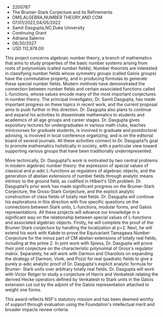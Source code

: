
* 2200787
* The Brumer-Stark Conjecture and its Refinements
* DMS,ALGEBRA,NUMBER THEORY,AND COM
* 07/01/2022,04/05/2022
* Samit Dasgupta,NC,Duke University
* Continuing Grant
* Adriana Salerno
* 06/30/2027
* USD 112,979.00

This project concerns algebraic number theory, a branch of mathematics that aims
to study properties of the basic number systems arising from roots of
polynomials (called number fields). Number theorists are interested in
classifying number fields whose symmetry groups (called Galois groups) have the
commutative property, and in producing formulas to generate these special number
fields. Modern methods have demonstrated the connection between number fields
and certain associated functions called L-functions, whose values encode many of
the most important conjectures in number theory. The principal investigator, Dr.
Samit Dasgupta, has made important progress on these topics in recent work, and
the current proposal aims to push further in this direction. Dr. Dasgupta also
plans to continue and expand his activities to disseminate mathematics to
students and academics of all age groups and career stages. Dr. Dasgupta gives
expository lectures for undergraduates in various math clubs, teaches
minicourses for graduate students, is involved in graduate and postdoctoral
advising, is involved in local conference organizing, and is on the editorial
board of several journals. All these activities connect to Dr. Dasgupta?s goal
to promote mathematics holistically in society, with a particular view toward
supporting various groups that have been traditionally underrepresented.

More technically, Dr. Dasgupta?s work is motivated by two central problems in
modern algebraic number theory: the expression of special values of classical
and p-adic L-functions as regulators of algebraic objects, and the generation of
abelian extensions of number fields through analytic means intrinsic to the
ground field, as codified in Hilbert's 12th problem. Dr. Dasgupta?s prior work
has made significant progress on the Brumer-Stark Conjecture, the Gross-Stark
Conjecture, and the explicit analytic construction of class fields of totally
real fields. Dr. Dasgupta will continue his explorations in this direction with
five specific questions on the connections between Stark units, L-functions,
modular forms, and Galois representations. All these projects will advance our
knowledge in a significant way on the relationship between special values of
L-functions and associated algebraic objects. Firstly, he will complete the
proof of the Brumer-Stark conjecture by handling the localization at p=2. Next,
he will extend his work with Kakde to prove the Equivariant Tamagawa Number
Conjecture for the minus part of CM abelian extensions of totally real fields,
including at the prime 2. In joint work with Spiess, Dr. Dasgupta will prove
their joint conjecture on the characteristic polynomial of Gross's regulator
matrix. Separately, he will work with Darmon and Charollois on expanding the
strategy of Darmon, Vonk, and Pozzi for real quadratic fields to give a purely
p-adic analytic proof of Dr. Dasgupta's explicit analytic formula for Brumer-
Stark units over arbitrary totally real fields. Dr. Dasgupta will work with
Victor Rotger to study a conjecture of Harris and Venkatesh relating the derived
Hecke operators defined by Venkatesh to Stark units in the Galois extension cut
out by the adjoint of the Galois representation attached to weight one forms.

This award reflects NSF's statutory mission and has been deemed worthy of
support through evaluation using the Foundation's intellectual merit and broader
impacts review criteria.
